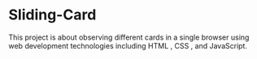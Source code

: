 # Sliding-Card

This project is about observing different cards in a single browser using web development technologies including HTML , CSS , and JavaScript.
